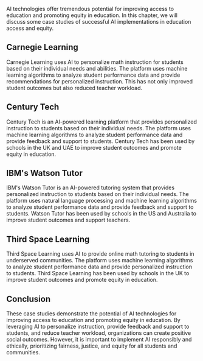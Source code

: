 
AI technologies offer tremendous potential for improving access to education and promoting equity in education. In this chapter, we will discuss some case studies of successful AI implementations in education access and equity.

Carnegie Learning
-----------------

Carnegie Learning uses AI to personalize math instruction for students based on their individual needs and abilities. The platform uses machine learning algorithms to analyze student performance data and provide recommendations for personalized instruction. This has not only improved student outcomes but also reduced teacher workload.

Century Tech
------------

Century Tech is an AI-powered learning platform that provides personalized instruction to students based on their individual needs. The platform uses machine learning algorithms to analyze student performance data and provide feedback and support to students. Century Tech has been used by schools in the UK and UAE to improve student outcomes and promote equity in education.

IBM's Watson Tutor
------------------

IBM's Watson Tutor is an AI-powered tutoring system that provides personalized instruction to students based on their individual needs. The platform uses natural language processing and machine learning algorithms to analyze student performance data and provide feedback and support to students. Watson Tutor has been used by schools in the US and Australia to improve student outcomes and support teachers.

Third Space Learning
--------------------

Third Space Learning uses AI to provide online math tutoring to students in underserved communities. The platform uses machine learning algorithms to analyze student performance data and provide personalized instruction to students. Third Space Learning has been used by schools in the UK to improve student outcomes and promote equity in education.

Conclusion
----------

These case studies demonstrate the potential of AI technologies for improving access to education and promoting equity in education. By leveraging AI to personalize instruction, provide feedback and support to students, and reduce teacher workload, organizations can create positive social outcomes. However, it is important to implement AI responsibly and ethically, prioritizing fairness, justice, and equity for all students and communities.
